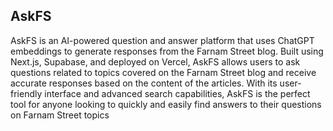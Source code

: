 ## AskFS

AskFS is an AI-powered question and answer platform that uses ChatGPT embeddings to generate responses from the Farnam Street blog. Built using Next.js, Supabase, and deployed on Vercel, AskFS allows users to ask questions related to topics covered on the Farnam Street blog and receive accurate responses based on the content of the articles. With its user-friendly interface and advanced search capabilities, AskFS is the perfect tool for anyone looking to quickly and easily find answers to their questions on Farnam Street topics
